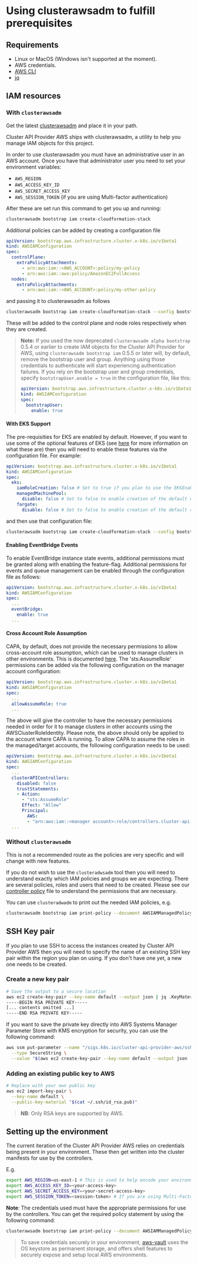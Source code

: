 <!-- NB: This page is meant to be embedded in Cluster API book -->
# Using clusterawsadm to fulfill prerequisites

## Requirements

- Linux or MacOS (Windows isn't supported at the moment).
- AWS credentials.
- [AWS CLI](https://docs.aws.amazon.com/cli/latest/userguide/installing.html)
- [jq](https://stedolan.github.io/jq/download/)

## IAM resources

### With `clusterawsadm`

Get the latest [clusterawsadm](https://github.com/kubernetes-sigs/cluster-api-provider-aws/releases)
and place it in your path.

Cluster API Provider AWS ships with clusterawsadm, a utility to help you manage
IAM objects for this project.

In order to use clusterawsadm you must have an administrative user in an AWS account.
Once you have that administrator user you need to set your environment variables:

* `AWS_REGION`
* `AWS_ACCESS_KEY_ID`
* `AWS_SECRET_ACCESS_KEY`
* `AWS_SESSION_TOKEN` (if you are using Multi-factor authentication)

After these are set run this command to get you up and running:

```bash
clusterawsadm bootstrap iam create-cloudformation-stack
```

Additional policies can be added by creating a configuration file

```yaml
apiVersion: bootstrap.aws.infrastructure.cluster.x-k8s.io/v1beta1
kind: AWSIAMConfiguration
spec:
  controlPlane:
    extraPolicyAttachments:
      - arn:aws:iam::<AWS_ACCOUNT>:policy/my-policy
      - arn:aws:iam::aws:policy/AmazonEC2FullAccess
  nodes:
    extraPolicyAttachments:
      - arn:aws:iam::<AWS_ACCOUNT>:policy/my-other-policy
```

and passing it to clusterawsadm as follows

```bash
clusterawsadm bootstrap iam create-cloudformation-stack --config bootstrap-config.yaml
```

These will be added to the control plane and node roles respectively when they are created.

> **Note:** If you used the now deprecated `clusterawsadm alpha bootstrap` 0.5.4 or earlier to create IAM objects for the
> Cluster API Provider for AWS, using `clusterawsadm bootstrap iam` 0.5.5 or later will, by default, remove the bootstrap
> user and group. Anything using those credentials to authenticate will start experiencing authentication failures. If you
> rely on the bootstrap user and group credentials, specify `bootstrapUser.enable = true` in the configuration file, like
> this:
>
> ```yaml
> apiVersion: bootstrap.aws.infrastructure.cluster.x-k8s.io/v1beta1
> kind: AWSIAMConfiguration
> spec:
>   bootstrapUser:
>     enable: true
> ```

#### With EKS Support

The pre-requisities for EKS are enabled by default. However, if you want to use some of the optional features of EKS (see [here](eks/enabling.md) for more information on what these are) then you will need to enable these features via the configuration file. For example:

```yaml
apiVersion: bootstrap.aws.infrastructure.cluster.x-k8s.io/v1beta1
kind: AWSIAMConfiguration
spec:
  eks:
    iamRoleCreation: false # Set to true if you plan to use the EKSEnableIAM feature flag to enable automatic creation of IAM roles
    managedMachinePool:
      disable: false # Set to false to enable creation of the default node role for managed machine pools
    fargate:
      disable: false # Set to false to enable creation of the default role for the fargate profiles
```

and then use that configuration file:

```bash
clusterawsadm bootstrap iam create-cloudformation-stack --config bootstrap-config.yaml
```

#### Enabling EventBridge Events

To enable EventBridge instance state events, additional permissions must be granted along with enabling the feature-flag.
Additional permissions for events and queue management can be enabled through the configuration file as follows:

```yaml
apiVersion: bootstrap.aws.infrastructure.cluster.x-k8s.io/v1beta1
kind: AWSIAMConfiguration
spec:
  ...
  eventBridge:
    enable: true
  ...
```

#### Cross Account Role Assumption

CAPA, by default, does not provide the necessary permissions to allow cross-account role assumption, which can be used to manage clusters in other environments. This is documented [here](multitenancy.md#necessary-permissions-for-assuming-a-role). The 'sts:AssumeRole' permissions can be added via the following configuration on the manager account configuration:

```yaml
apiVersion: bootstrap.aws.infrastructure.cluster.x-k8s.io/v1beta1
kind: AWSIAMConfiguration
spec:
  ...
  allowAssumeRole: true
  ...
```

The above will give the controller to have the necessary permissions needed in order for it to manage clusters in other accounts using the AWSClusterRoleIdentity. Please note, the above should only be applied to the account where CAPA is running. To allow CAPA to assume the roles in the managed/target accounts, the following configuration needs to be used:
```yaml
apiVersion: bootstrap.aws.infrastructure.cluster.x-k8s.io/v1beta1
kind: AWSIAMConfiguration
spec:
  ...
  clusterAPIControllers:
    disabled: false
    trustStatements:
    - Action:
      - "sts:AssumeRole"
      Effect: "Allow"
      Principal:
        AWS:
        - "arn:aws:iam::<manager account>:role/controllers.cluster-api-provider-aws.sigs.k8s.io"
  ...
```


### Without `clusterawsadm`

This is not a recommended route as the policies are very specific and will
change with new features.

If you do not wish to use the `clusteradwsadm` tool then you will need to
understand exactly which IAM policies and groups we are expecting. There are
several policies, roles and users that need to be created. Please see our
[controller policy][controllerpolicy] file to understand the permissions that are necessary.

You can use `clusteradwadm` to print out the needed IAM policies, e.g.

```bash
clusterawsadm bootstrap iam print-policy --document AWSIAMManagedPolicyControllers --config bootstrap-config.yaml
```

[controllerpolicy]: https://github.com/kubernetes-sigs/cluster-api-provider-aws/blob/0e543e0eb30a7065c967f5df8d6abd872aa4ff0c/pkg/cloud/aws/services/cloudformation/bootstrap.go#L149-L188

## SSH Key pair

If you plan to use SSH to access the instances created by Cluster API Provider AWS
then you will need to specify the name of an existing SSH key pair within the region
you plan on using. If you don't have one yet, a new one needs to be created.

### Create a new key pair

```bash
# Save the output to a secure location
aws ec2 create-key-pair --key-name default --output json | jq .KeyMaterial -r
-----BEGIN RSA PRIVATE KEY-----
[... contents omitted ...]
-----END RSA PRIVATE KEY-----
```

If you want to save the private key directly into AWS Systems Manager Parameter
Store with KMS encryption for security, you can use the following command:

```bash
aws ssm put-parameter --name "/sigs.k8s.io/cluster-api-provider-aws/ssh-key" \
  --type SecureString \
  --value "$(aws ec2 create-key-pair --key-name default --output json | jq .KeyMaterial -r)"
```

### Adding an existing public key to AWS

```bash
# Replace with your own public key
aws ec2 import-key-pair \
  --key-name default \
  --public-key-material "$(cat ~/.ssh/id_rsa.pub)"
```

> **NB**: Only RSA keys are supported by AWS.

## Setting up the environment

The current iteration of the Cluster API Provider AWS relies on credentials
being present in your environment. These then get written into the cluster
manifests for use by the controllers.

E.g.

```bash
export AWS_REGION=us-east-1 # This is used to help encode your environment variables
export AWS_ACCESS_KEY_ID=<your-access-key>
export AWS_SECRET_ACCESS_KEY=<your-secret-access-key>
export AWS_SESSION_TOKEN=<session-token> # If you are using Multi-Factor Auth.
```

**Note**: The credentials used must have the appropriate permissions for use by the controllers.
You can get the required policy statement by using the following command:

```bash
clusterawsadm bootstrap iam print-policy --document AWSIAMManagedPolicyControllers --config bootstrap-config.yaml
```

> To save credentials securely in your environment, [aws-vault](https://github.com/99designs/aws-vault) uses
> the OS keystore as permanent storage, and offers shell features to securely
> expose and setup local AWS environments.
